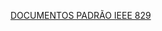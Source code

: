 [DOCUMENTOS PADRÃO IEEE 829](https://docs.google.com/document/d/1xuRbwQKVZfR0372Fic_UkGgcpar1AJ3Lqd_l_Vb6aLw/edit?usp=sharing)
